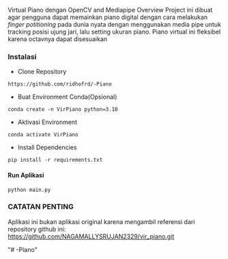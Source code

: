 Virtual Piano dengan OpenCV and Mediapipe
Overview
    Project ini dibuat agar pengguna dapat memainkan piano digital dengan cara melakukan _finger potitioning_ pada dunia nyata dengan menggunakan media pipe untuk tracking posisi ujung jari, lalu setting ukuran piano. Piano virtual ini fleksibel karena octavnya dapat disesuaikan

### Instalasi

- Clone Repository
```
https://github.com/ridhofrd/-Piano
```
- Buat Environment Conda(Opsional)
```
conda create -n VirPiano python=3.10
```
- Aktivasi Environment
```
conda activate VirPiano
```

- Install Dependencies
```
pip install -r requirements.txt
```

#### Run Aplikasi

```
python main.py
```

### CATATAN PENTING
Aplikasi ini bukan aplikasi original karena mengambil referensi dari repository github ini: https://github.com/NAGAMALLYSRUJAN2329/vir_piano.git

"# -Piano"